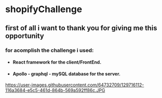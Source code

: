 # shopifyChallenge

##  first of all i want to thank you for giving me this opportunity


### for acomplish the challenge i used:
 * #### React framework for the client/FrontEnd. 
* #### Apollo - graphql - mySQL database for the server.

https://user-images.githubusercontent.com/64732709/129716112-116a3684-e5c5-461d-864b-569a592ff86c.JPG










